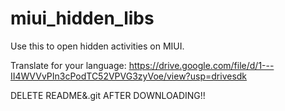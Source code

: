 # miui_hidden_libs
Use this to open hidden activities on MIUI.

Translate for your language: https://drive.google.com/file/d/1---II4WVVvPIn3cPodTC52VPVG3zyVoe/view?usp=drivesdk

DELETE README&.git AFTER DOWNLOADING!!
